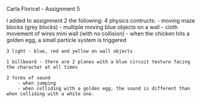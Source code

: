 Carla Floricel - Assignment 5

I added to assignment 2 the following:
	4 physics contructs: 
		- moving maze blocks (grey blocks)
		- multiple moving blue objects on a wall
		- cloth movement of wires mini wall (with no collision)
		- when the chicken hits a golden egg, a small particle system is triggered

	3 light - blue, red and yellow on wall objects
	
	1 billboard - there are 2 planes with a blue circuit texture facing the character at all times

	2 forms of sound 
		- when jumping
		- when colliding with a golden egg, the sound is different than when colliding with a white one.
